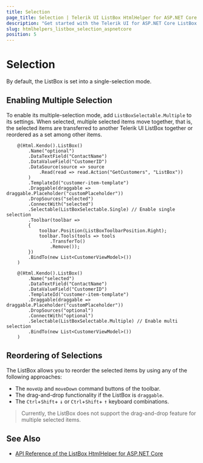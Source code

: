 ```yaml
---
title: Selection
page_title: Selection | Telerik UI ListBox HtmlHelper for ASP.NET Core
description: "Get started with the Telerik UI for ASP.NET Core ListBox and learn how enable the selection functionality."
slug: htmlhelpers_listbox_selection_aspnetcore
position: 5
---
```


# Selection

By default, the ListBox is set into a single-selection mode.

## Enabling Multiple Selection

To enable its multiple-selection mode, add `ListBoxSelectable.Multiple` to its settings. When selected, multiple selected items move together, that is, the selected items are transferred to another Telerik UI ListBox together or reordered as a set among other items.

```
    @(Html.Kendo().ListBox()
        .Name("optional")
        .DataTextField("ContactName")
        .DataValueField("CustomerID")
        .DataSource(source => source
            .Read(read => read.Action("GetCustomers", "ListBox"))
        )
        .TemplateId("customer-item-template")
        .Draggable(draggable => draggable.Placeholder("customPlaceholder"))
        .DropSources("selected")
        .ConnectWith("selected")
        .Selectable(ListBoxSelectable.Single) // Enable single selection
        .Toolbar(toolbar =>
        {
            toolbar.Position(ListBoxToolbarPosition.Right);
            toolbar.Tools(tools => tools
                .TransferTo()
                .Remove());
        })
        .BindTo(new List<CustomerViewModel>())
    )

    @(Html.Kendo().ListBox()
        .Name("selected")
        .DataTextField("ContactName")
        .DataValueField("CustomerID")
        .TemplateId("customer-item-template")
        .Draggable(draggable => draggable.Placeholder("customPlaceholder"))
        .DropSources("optional")
        .ConnectWith("optional")
        .Selectable(ListBoxSelectable.Multiple) // Enable multi selection
        .BindTo(new List<CustomerViewModel>())
    )
```

## Reordering of Selections

The ListBox allows you to reorder the selected items by using any of the following approaches:

* The `moveUp` and `moveDown` command buttons of the toolbar.
* The drag-and-drop functionality if the ListBox is `draggable`.
* The `Ctrl`+`Shift`+ <kbd>&darr;</kbd> or `Ctrl`+`Shift`+ <kbd>&uarr;</kbd> keyboard combinations.

> Currently, the ListBox does not support the drag-and-drop feature for multiple selected items.

## See Also

* [API Reference of the ListBox HtmlHelper for ASP.NET Core](/api/listbox)

